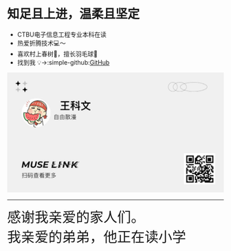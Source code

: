 # 知足且上进，温柔且坚定
* CTBU电子信息工程专业本科在读  
* 热爱折腾技术💻～
* 喜欢村上春树📖，擅长羽毛球🏸️
* 找到我 &#x1F4A1;→:simple-github:[GitHub](https://github.com/Wcowin"GitHub")
 
![](media/名片.jpeg)
***  
<font size=6>感谢我亲爱的家人们。  
我亲爱的弟弟，他正在读小学</font>
<!-- <iframe frameborder="no" border="0" marginwidth="0" marginheight="0" width=298 height=52 src="//music.163.com/outchain/player?type=2&id=1839403159&auto=1&height=32"></iframe> -->